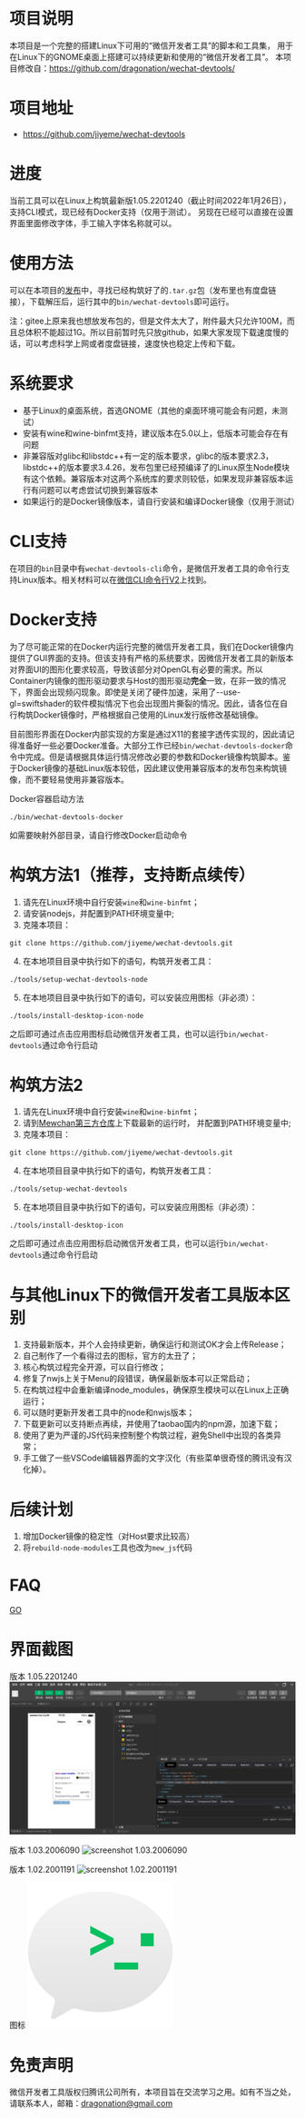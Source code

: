 # 项目说明

本项目是一个完整的搭建Linux下可用的“微信开发者工具”的脚本和工具集，
用于在Linux下的GNOME桌面上搭建可以持续更新和使用的“微信开发者工具”。
本项目修改自：https://github.com/dragonation/wechat-devtools/

# 项目地址
* https://github.com/jiyeme/wechat-devtools

# 进度

当前工具可以在Linux上构筑最新版1.05.2201240（截止时间2022年1月26日），支持CLI模式，现已经有Docker支持（仅用于测试）。
另现在已经可以直接在设置界面里面修改字体，手工输入字体名称就可以。

# 使用方法

可以在本项目的[发布](https://github.com/dragonation/wechat-devtools/releases)中，寻找已经构筑好了的`.tar.gz`包（发布里也有度盘链接），下载解压后，运行其中的`bin/wechat-devtools`即可运行。

注：gitee上原来我也想放发布包的，但是文件太大了，附件最大只允许100M，而且总体积不能超过1G。所以目前暂时先只放github，如果大家发现下载速度慢的话，可以考虑科学上网或者度盘链接，速度快也稳定上传和下载。

# 系统要求

* 基于Linux的桌面系统，首选GNOME（其他的桌面环境可能会有问题，未测试）
* 安装有wine和wine-binfmt支持，建议版本在5.0以上，低版本可能会存在有问题
* 非兼容版对glibc和libstdc++有一定的版本要求，glibc的版本要求2.3，libstdc++的版本要求3.4.26，发布包里已经预编译了的Linux原生Node模块有这个依赖。兼容版本对这两个系统库的要求则较低，如果发现非兼容版本运行有问题可以考虑尝试切换到兼容版本
* 如果运行的是Docker镜像版本，请自行安装和编译Docker镜像（仅用于测试）

# CLI支持

在项目的`bin`目录中有`wechat-devtools-cli`命令，是微信开发者工具的命令行支持Linux版本。相关材料可以在[微信CLI命令行V2](https://developers.weixin.qq.com/miniprogram/dev/devtools/cli.html)上找到。

# Docker支持

为了尽可能正常的在Docker内运行完整的微信开发者工具，我们在Docker镜像内提供了GUI界面的支持。但该支持有严格的系统要求，因微信开发者工具的新版本对界面UI的图形化要求较高，导致该部分对OpenGL有必要的需求。所以Container内镜像的图形驱动要求与Host的图形驱动**完全**一致，在非一致的情况下，界面会出现频闪现象。即使是关闭了硬件加速，采用了--use-gl=swiftshader的软件模拟情况下也会出现图片撕裂的情况。因此，请各位在自行构筑Docker镜像时，严格根据自己使用的Linux发行版修改基础镜像。

目前图形界面在Docker内部实现的方案是通过X11的套接字透传实现的，因此请记得准备好一些必要Docker准备。大部分工作已经`bin/wechat-devtools-docker`命令中完成。但是请根据具体运行情况修改必要的参数和Docker镜像构筑脚本。鉴于Docker镜像的基础Linux版本较低，因此建议使用兼容版本的发布包来构筑镜像，而不要轻易使用非兼容版本。

Docker容器启动方法
```
./bin/wechat-devtools-docker
```

如需要映射外部目录，请自行修改Docker启动命令

# 构筑方法1（推荐，支持断点续传）

1. 请先在Linux环境中自行安装`wine`和`wine-binfmt`；
2. 请安装nodejs，并配置到PATH环境变量中;
3. 克隆本项目：
```
git clone https://github.com/jiyeme/wechat-devtools.git
```
4. 在本地项目目录中执行如下的语句，构筑开发者工具：
```
./tools/setup-wechat-devtools-node
```
5. 在本地项目目录中执行如下的语句，可以安装应用图标（非必须）：
```
./tools/install-desktop-icon-node
```

之后即可通过点击应用图标启动微信开发者工具，也可以运行`bin/wechat-devtools`通过命令行启动

# 构筑方法2

1. 请先在Linux环境中自行安装`wine`和`wine-binfmt`；
2. 请到[Mewchan第三方仓库](https://github.com/wangjunjie1996/-.git)上下载最新的运行时，
并配置到PATH环境变量中;
3. 克隆本项目：
```
git clone https://github.com/jiyeme/wechat-devtools.git
```
4. 在本地项目目录中执行如下的语句，构筑开发者工具：
```
./tools/setup-wechat-devtools
```
5. 在本地项目目录中执行如下的语句，可以安装应用图标（非必须）：
```
./tools/install-desktop-icon
```

之后即可通过点击应用图标启动微信开发者工具，也可以运行`bin/wechat-devtools`通过命令行启动

# 与其他Linux下的微信开发者工具版本区别

1. 支持最新版本，并个人会持续更新，确保运行和测试OK才会上传Release；
2. 自己制作了一个看得过去的图标，官方的太丑了；
3. 核心构筑过程完全开源，可以自行修改；
4. 修复了nwjs上关于Menu的段错误，确保最新版本可以正常启动；
5. 在构筑过程中会重新编译node_modules，确保原生模块可以在Linux上正确运行；
6. 可以随时更新开发者工具中的node和nwjs版本；
7. 下载更新可以支持断点再续，并使用了taobao国内的npm源，加速下载；
8. 使用了更为严谨的JS代码来控制整个构筑过程，避免Shell中出现的各类异常；
9. 手工做了一些VSCode编辑器界面的文字汉化（有些菜单很奇怪的腾讯没有汉化掉）。

# 后续计划

1. 增加Docker镜像的稳定性（对Host要求比较高）
2. 将`rebuild-node-modules`工具也改为`mew_js`代码

# FAQ
[GO](docs/FAQ.MD)

# 界面截图

版本 1.05.2201240
![screenshot 1.03.2006090](res/screenshots/1.05.2201240.png)

版本 1.03.2006090
![screenshot 1.03.2006090](res/screenshots/1.03.2006090.jpg)

版本 1.02.2001191
![screenshot 1.02.2001191](res/screenshots/1.02.2001191.jpg)

图标
![icon](res/icons/wechat-devtools.png)

# 免责声明

微信开发者工具版权归腾讯公司所有，本项目旨在交流学习之用。如有不当之处，请联系本人，邮箱：dragonation@gmail.com
